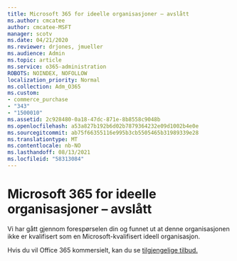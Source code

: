 ```yaml
---
title: Microsoft 365 for ideelle organisasjoner – avslått
ms.author: cmcatee
author: cmcatee-MSFT
manager: scotv
ms.date: 04/21/2020
ms.reviewer: drjones, jmueller
ms.audience: Admin
ms.topic: article
ms.service: o365-administration
ROBOTS: NOINDEX, NOFOLLOW
localization_priority: Normal
ms.collection: Adm_O365
ms.custom:
- commerce_purchase
- "343"
- "1500010"
ms.assetid: 2c928480-0a18-47dc-871e-8b8558c9048b
ms.openlocfilehash: a53a827b192b6d02b7879364232e09d1002b4e0e
ms.sourcegitcommit: ab75f66355116e995b3cb5505465b31989339e28
ms.translationtype: MT
ms.contentlocale: nb-NO
ms.lasthandoff: 08/13/2021
ms.locfileid: "58313084"
---
```

# <a name="microsoft-365-for-nonprofits---declined"></a>Microsoft 365 for ideelle organisasjoner – avslått

Vi har gått gjennom forespørselen din og funnet ut at denne organisasjonen ikke er kvalifisert som en Microsoft-kvalifisert ideell organisasjon.
  
Hvis du vil Office 365 kommersielt, kan du se [tilgjengelige tilbud.](https://portal.office.com/AdminPortal/Home)
